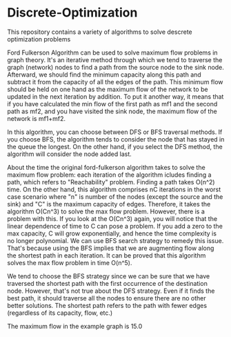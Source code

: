 # Discrete-Optimization
This repository contains a variety of algorithms to solve descrete optimization problems

Ford Fulkerson Algorithm can be used to solve maximum flow problems in graph theory. It's an iterative method through which we tend to traverse the graph (network) nodes to find a path from the source node to the sink node. Afterward, we should find the minimum capacity along this path and subtract it from the capacity of all the edges of the path. This minimum flow should be held on one hand as the maximum flow of the network to be updated in the next iteration by addition. To put it another way, it means that if you have calculated the min flow of the first path as mf1 and the second path as mf2, and you have visited the sink node, the maximum flow of the network is mf1+mf2.

In this algorithm, you can choose between DFS or BFS traversal methods. If you choose BFS, the algorithm tends to consider the node that has stayed in the queue the longest. On the other hand, if you select the DFS method, the algorithm will consider the node added last.

About the time the original ford-fulkerson algorithm takes to solve the maximum flow problem: each iteration of the algorithm icludes finding a path, which refers to "Reachability" problem. Finding a path takes O(n^2) time. On the other hand, this algorithm comprises nC iterations in the worst case scenario where "n" is number of the nodes (except the source and the sink) and "C" is the maximum capacity of edges. Therefore, it takes the algorithm O(Cn^3) to solve the max flow problem. However, there is a problem with this. If you look at the O(Cn^3) again, you will notice that the linear dependence of time to C can pose a problem. If you add a zero to the max capacity, C will grow exponentially, and hence the time complexity is no longer polynomial. We can use BFS search strategy to remedy this issue. That's because using the BFS implies that we are augmenting flow along the shortest path in each iteration. It can be proved that this algorithm solves the max flow problem in time O(n^5).

We tend to choose the BFS strategy since we can be sure that we have traversed the shortest path with the first occurrence of the destination node. However, that's not true about the DFS strategy. Even if it finds the best path, it should traverse all the nodes to ensure there are no other better solutions. The shortest path refers to the path with fewer edges (regardless of its capacity, flow, etc.)

The maximum flow in the example graph is 15.0
